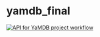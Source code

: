 # yamdb_final
[![API for YaMDB project workflow](https://github.com/ZhannaVen/yamdb_final/actions/workflows/yamdb_workflow.yml/badge.svg?branch=main)](https://github.com/ZhannaVen/yamdb_final/actions/workflows/yamdb_workflow.yml)

